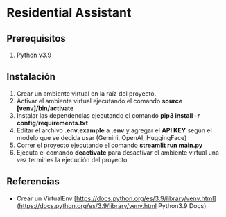 # Residential Assistant

## Prerequisitos

1. Python v3.9

## Instalación

1. Crear un ambiente virtual en la raíz del proyecto.
2. Activar el ambiente virtual ejecutando el comando **source [venv]/bin/activate**
3. Instalar las dependencias ejecutando el comando **pip3 install -r config/requirements.txt**
4. Editar el archivo **.env.example** a **.env** y agregar el **API KEY** según el modelo que se decida usar (Gemini, OpenAI, HuggingFace)
5. Correr el proyecto ejecutando el comando **streamlit run main.py**
6. Ejecuta el comando **deactivate** para desactivar el ambiente virtual una vez termines la ejecución del proyecto

## Referencias
- Crear un VirtualEnv [https://docs.python.org/es/3.9/library/venv.html] (https://docs.python.org/es/3.9/library/venv.html Python3.9 Docs)
